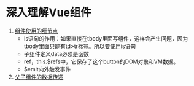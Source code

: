 # 深入理解Vue组件

1. [组件使用的细节点](index.0.html)
    * is语句的作用：如果直接在tbody里面写<row>组件，这样会产生问题，因为tbody里面只能有td>tr标签。所以要使用is语句
    * 子组件定义data必须是函数
    * ref，this.$refs中，它保存了这个button的DOM对象和VM数据。
    * $emit向外触发事件
2. [父子组件的数据传递](index.1.html)
